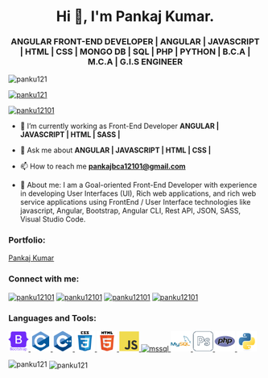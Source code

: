 <h1 align="center">Hi 👋, I'm Pankaj Kumar.</h1>
<h3 align="center">ANGULAR FRONT-END DEVELOPER | ANGULAR | JAVASCRIPT | HTML | CSS | MONGO DB | SQL | PHP | PYTHON | B.C.A | M.C.A | G.I.S ENGINEER </h3>

<p align="left"> <img src="https://komarev.com/ghpvc/?username=panku121&label=Profile%20views&color=0e75b6&style=flat" alt="panku121" /> </p>

<p align="left"> <a href="https://github.com/ryo-ma/github-profile-trophy"><img src="https://github-profile-trophy.vercel.app/?username=panku121" alt="panku121" /></a> </p>

<p align="left"> <a href="https://twitter.com/panku12101" target="blank"><img src="https://img.shields.io/twitter/follow/panku12101?logo=twitter&style=for-the-badge" alt="panku12101" /></a> </p>

- 🌱 I’m currently working as Front-End Developer **ANGULAR | JAVASCRIPT | HTML | SASS |**

- 💬 Ask me about **ANGULAR | JAVASCRIPT | HTML | CSS |**

- 📫 How to reach me **pankajbca12101@gmail.com**

- 📄 About me: I am a Goal-oriented Front-End Developer with experience in developing User Interfaces (UI), Rich web applications, and rich web service applications using FrontEnd / User Interface technologies like javascript, Angular, Bootstrap, Angular CLI, Rest API, JSON, SASS, Visual Studio Code.
<h3 align="left">Portfolio:</h3><a href="https://pankajkumar.site" target="blank">Pankaj Kumar</a>
<h3 align="left">Connect with me:</h3>
<p align="left">
<a href="https://twitter.com/panku12101" target="blank"><img align="center" src="https://raw.githubusercontent.com/rahuldkjain/github-profile-readme-generator/master/src/images/icons/Social/twitter.svg" alt="panku12101" height="30" width="40" /></a>
<a href="https://linkedin.com/in/panku12101" target="blank"><img align="center" src="https://raw.githubusercontent.com/rahuldkjain/github-profile-readme-generator/master/src/images/icons/Social/linked-in-alt.svg" alt="panku12101" height="30" width="40" /></a>
<a href="https://fb.com/panku12101" target="blank"><img align="center" src="https://raw.githubusercontent.com/rahuldkjain/github-profile-readme-generator/master/src/images/icons/Social/facebook.svg" alt="panku12101" height="30" width="40" /></a>
<a href="https://instagram.com/panku12101" target="blank"><img align="center" src="https://raw.githubusercontent.com/rahuldkjain/github-profile-readme-generator/master/src/images/icons/Social/instagram.svg" alt="panku12101" height="30" width="40" /></a>
</p>

<h3 align="left">Languages and Tools:</h3>
<p align="left"> <a href="https://getbootstrap.com" target="_blank"> <img src="https://raw.githubusercontent.com/devicons/devicon/master/icons/bootstrap/bootstrap-plain-wordmark.svg" alt="bootstrap" width="40" height="40"/> </a> <a href="https://www.cprogramming.com/" target="_blank"> <img src="https://raw.githubusercontent.com/devicons/devicon/master/icons/c/c-original.svg" alt="c" width="40" height="40"/> </a> <a href="https://www.w3schools.com/cpp/" target="_blank"> <img src="https://raw.githubusercontent.com/devicons/devicon/master/icons/cplusplus/cplusplus-original.svg" alt="cplusplus" width="40" height="40"/> </a> <a href="https://www.w3schools.com/css/" target="_blank"> <img src="https://raw.githubusercontent.com/devicons/devicon/master/icons/css3/css3-original-wordmark.svg" alt="css3" width="40" height="40"/> </a> <a href="https://www.w3.org/html/" target="_blank"> <img src="https://raw.githubusercontent.com/devicons/devicon/master/icons/html5/html5-original-wordmark.svg" alt="html5" width="40" height="40"/> </a> <a href="https://developer.mozilla.org/en-US/docs/Web/JavaScript" target="_blank"> <img src="https://raw.githubusercontent.com/devicons/devicon/master/icons/javascript/javascript-original.svg" alt="javascript" width="40" height="40"/> </a> <a href="https://www.microsoft.com/en-us/sql-server" target="_blank"> <img src="https://www.svgrepo.com/show/303229/microsoft-sql-server-logo.svg" alt="mssql" width="40" height="40"/> </a> <a href="https://www.mysql.com/" target="_blank"> <img src="https://raw.githubusercontent.com/devicons/devicon/master/icons/mysql/mysql-original-wordmark.svg" alt="mysql" width="40" height="40"/> </a> <a href="https://www.photoshop.com/en" target="_blank"> <img src="https://raw.githubusercontent.com/devicons/devicon/master/icons/photoshop/photoshop-line.svg" alt="photoshop" width="40" height="40"/> </a> <a href="https://www.php.net" target="_blank"> <img src="https://raw.githubusercontent.com/devicons/devicon/master/icons/php/php-original.svg" alt="php" width="40" height="40"/> </a> <a href="https://www.python.org" target="_blank"> <img src="https://raw.githubusercontent.com/devicons/devicon/master/icons/python/python-original.svg" alt="python" width="40" height="40"/> </a> </p>

<p><img align="left" src="https://github-readme-stats.vercel.app/api/top-langs?username=panku121&show_icons=true&locale=en&layout=compact" alt="panku121" /></p>

<p>&nbsp;<img align="center" src="https://github-readme-stats.vercel.app/api?username=panku121&show_icons=true&locale=en" alt="panku121" /></p>
